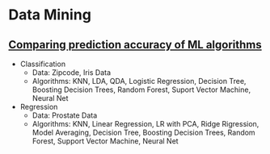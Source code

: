 # Data Mining

## [Comparing prediction accuracy of ML algorithms](codes/ML_methods_accuracy_comparison.R)
* Classification
  * Data: Zipcode, Iris Data
  * Algorithms: KNN, LDA, QDA, Logistic Regression, Decision Tree, Boosting Decision Trees, Random Forest, Suport Vector Machine, Neural Net
* Regression
  * Data: Prostate Data
  * Algorithms: KNN, Linear Regression, LR with PCA, Ridge Rigression, Model Averaging, Decision Tree, Boosting Decision Trees, Random Forest, Support Vector Machine, Neural Net

